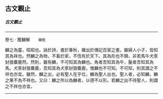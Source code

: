 

## 古文觀止

##### 古文觀止

* * *

卷七 ‧ 獲麟解　　`韓愈`

麟之為靈，昭昭也。詠於詩，書於春秋，雜出於傳記百家之書。雖婦人小子，皆知其為祥也。然麟之為物，不畜於家，不恆有於天下。其為形也不類，非若馬牛犬豕豺狼麋鹿然。然則，雖有麟，不可知其為麟也。角者吾知其為牛，鬣者吾知其為馬。犬豕豺狼麋鹿，吾知其為犬豕豺狼麋鹿，惟麟也不可知。不可知，則其謂之不祥也亦宜。雖然，麟之出，必有聖人在乎位，麟為聖人出也。聖人者，必知麟，麟之果不為不祥也。又曰：麟之所以為麟者，以德不以形。若麟之出不待聖人，則謂之不祥也亦宜。

* * *

